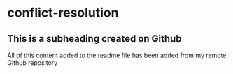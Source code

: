 # conflict-resolution

## This is a subheading created on Github

All of this content added to the readme file has been added from my remote Github repository 
